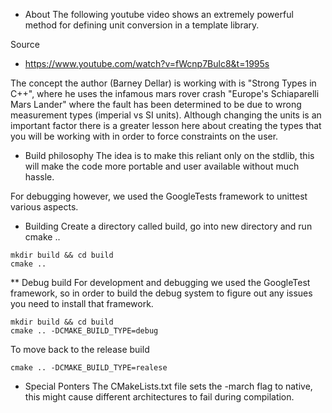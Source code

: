 * About
The following youtube video shows an extremely powerful method for defining unit conversion in a template library.

Source
-  https://www.youtube.com/watch?v=fWcnp7Bulc8&t=1995s

The concept the author (Barney Dellar) is working with is "Strong Types in C++", where he uses the infamous mars rover crash
"Europe's Schiaparelli Mars Lander" where the fault has been determined to be due to wrong measurement types (imperial vs
SI units).
Although changing the units is an important factor there is a greater lesson here about creating the types that you will be
working with in order to force constraints on the user.


* Build philosophy
The idea is to make this reliant only on the stdlib, this will make the code more portable and user available without much hassle.

For debugging however, we used the GoogleTests framework to unittest various aspects. 

* Building
Create a directory called build, go into new directory and run cmake ..

```shell
mkdir build && cd build
cmake ..
```

** Debug build
For development and debugging we used the GoogleTest framework, so in order to build the debug system to figure out any issues
you need to install that framework.

```shell
mkdir build && cd build
cmake .. -DCMAKE_BUILD_TYPE=debug
```

To move back to the release build
```shell
cmake .. -DCMAKE_BUILD_TYPE=realese
```

* Special Ponters
The CMakeLists.txt file sets the -march flag to native, this might cause different architectures to fail during compilation.